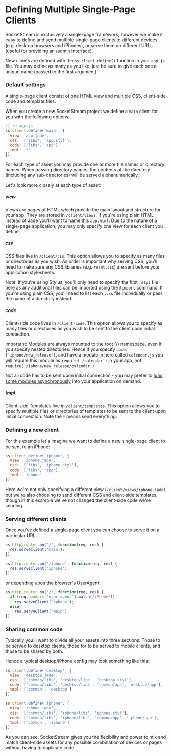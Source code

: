 # Defining Multiple Single-Page Clients

SocketStream is exclusively a single-page framework; however we make it easy to define and send multiple single-page clients to different devices (e.g. desktop browsers and iPhones), or serve them on different URLs (useful for providing an /admin interface).

New clients are defined with the `ss.client.define()` function in your `app.js` file. You may define as many as you like, just be sure to give each one a unique name (passed to the first argument).


### Default settings

A single-page client consist of one HTML view and multiple CSS, client-side code and template files.

When you create a new SocketStream project we define a `main` client for you with the following options:

```javascript
// in app.js
ss.client.define('main', {
  view: 'app.jade',
  css:  ['libs', 'app.styl'],
  code: ['libs', 'app'],
  tmpl: '*'
});
```

For each type of asset you may provide one or more file names or directory names. When passing directory names, the contents of the directory (including any sub-directories) will be served alphanumerically.

Let's look more closely at each type of asset:

##### view
Views are pages of HTML which provide the main layout and structure for your app. They are stored in `/client/views`. If you're using plain HTML instead of Jade you'll want to name this `app.html`. Due to the nature of a single-page application, you may only specify one view for each client you define.

##### css
CSS files live in `/client/css`. This option allows you to specify as many files or directories as you wish. As order is important why serving CSS, you'll need to make sure any CSS libraries (e.g. `reset.css`) are sent before your application stylesheets.

Note: If you're using Stylus, you'll only need to specify the first `.styl` file here as any additional files can be imported using the `@import` command. If you're using plain CSS, you'll need to list each `.css` file individually or pass the name of a directory instead.

##### code
Client-side code lives in `/client/code`. This option allows you to specify as many files or directories as you wish to be sent to the client upon initial connection.

Important: Modules are always mounted to the root (/) namespace, even if you specify nested directories.  Hence if you specify `code: ['iphone/new_release']`, and have a module in here called `calendar.js` you will require this module as `require('/calendar')` in your app, not `require('/iphone/new_release/calendar')`. 

Not all code has to be sent upon initial connection - you may prefer to [load some modules asynchronously](https://github.com/socketstream/socketstream/blob/master/doc/guide/en/loading_assets_on_demand.md) into your application on demand.

##### tmpl
Client-side Templates live in `/client/templates`. This option allows you to specify multiple files or directories of templates to be sent to the client upon initial connection. Note the `*` means send everything.


### Defining a new client

For this example let's imagine we want to define a new single-page client to be sent to an iPhone:

```javascript
ss.client.define('iphone', {
  view: 'iphone.jade',
  css:  ['libs', 'iphone.styl'],
  code: ['libs', 'app'],
  tmpl: 'iphone'
});
```

Here we're not only specifying a different view (`/client/views/iphone.jade`) but we're also choosing to send different CSS and client-side templates, though in this example we've not changed the client-side code we're sending.


### Serving different clients

Once you've defined a single-page client you can choose to serve it on a particular URL:

```javascript
ss.http.router.on('/', function(req, res) {
  res.serveClient('main');
});

ss.http.router.on('/iphone', function(req, res) {
  res.serveClient('iphone');
});
```

or depending upon the browser's UserAgent:

```javascript
ss.http.router.on('/', function(req, res) {
  if (req.headers['user-agent'].match(/iPhone/))
    res.serveClient('iphone');
  else
    res.serveClient('main');
});
```

### Sharing common code

Typically you'll want to divide all your assets into three sections: Those to be served to desktop clients, those for to be served to mobile clients, and those to be shared by both.

Hence a typical desktop/iPhone config may look something like this:

```javascript
ss.client.define('desktop', {
  view: 'desktop.jade',
  css:  ['common/libs', 'desktop/libs', 'desktop.styl'],
  code: ['common/libs', 'desktop/libs', 'common/app', 'desktop/app'],
  tmpl: ['common', 'desktop']
});

ss.client.define('iphone', {
  view: 'iphone.jade',
  css:  ['common/libs', 'iphone/libs', 'iphone.styl'],
  code: ['common/libs', 'iphone/libs', 'common/app', 'iphone/app'],
  tmpl: ['common', 'iphone']
});
```

As you can see, SocketStream gives you the flexibility and power to mix and match client-side assets for any possible combination of devices or pages without having to duplicate code.
